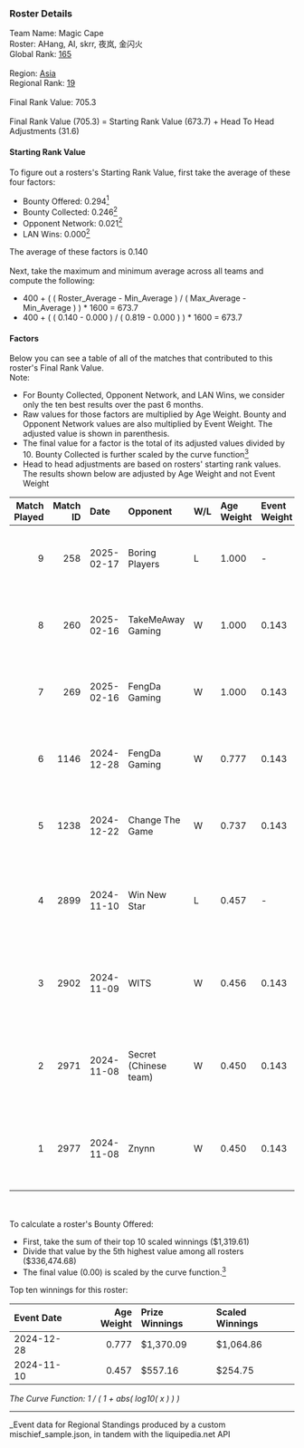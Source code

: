 ### Roster Details<br />
Team Name: Magic Cape<br />
Roster: AHang, AI, skrr, 夜岚, 金闪火<br />
Global Rank: [165](../../standings_global_2025_03_01.md)<br />
<br />
Region: [Asia]( ../../standings_asia_2025_03_01.md)<br />
Regional Rank: [19]( ../../standings_asia_2025_03_01.md)<br />
<br />
Final Rank Value:  705.3<br />
<br />
Final Rank Value (705.3) = Starting Rank Value (673.7) + Head To Head Adjustments (31.6)<br />

#### Starting Rank Value<br />
To figure out a rosters's Starting Rank Value, first take the average of these four factors:<br />
- Bounty Offered: 0.294[<sup>1</sup>](#table2)
- Bounty Collected: 0.246[<sup>2</sup>](#table1)
- Opponent Network: 0.021[<sup>2</sup>](#table1)
- LAN Wins: 0.000[<sup>2</sup>](#table1)

The average of these factors is 0.140<br />
<br />
Next, take the maximum and minimum average across all teams and compute the following:<br />
- 400 + ( ( Roster_Average - Min_Average ) / ( Max_Average - Min_Average ) ) * 1600 = 673.7
- 400 + ( ( 0.140 - 0.000 ) / ( 0.819 - 0.000 ) ) * 1600 = 673.7


#### Factors<br />
Below you can see a table of all of the matches that contributed to this roster's Final Rank Value.<br />
Note:<br />

- For Bounty Collected, Opponent Network, and LAN Wins, we consider only the ten best results over the past 6 months.
- Raw values for those factors are multiplied by Age Weight. Bounty and Opponent Network values are also multiplied by Event Weight. The adjusted value is shown in parenthesis.
- The final value for a factor is the total of its adjusted values divided by 10. Bounty Collected is further scaled by the curve function[<sup>3</sup>](#curveFunction)
- Head to head adjustments are based on rosters' starting rank values. The results shown below are adjusted by Age Weight and not Event Weight
<span id="table1"></span><br />


| Match Played | Match ID | Date       | Opponent              | W/L | Age Weight | Event Weight | Bounty Collected | Opponent Network | LAN Wins  | H2H Adj. | Roster                         |
| -: | -: | :- | :- | :- | :- | :- | :- | :- | :- | -: | :- |
|            9 |      258 | 2025-02-17 | Boring Players        | L   | 1.000      | -            | -                | -                | -         |   -22.36 | AHang, AI, skrr, 夜岚, 金闪火       |
|            8 |      260 | 2025-02-16 | TakeMeAway Gaming     | W   | 1.000      | 0.143        | 0.000 (0.000)    | 0.111 (0.016)    | 0 (0.000) |     4.89 | AHang, AI, skrr, 夜岚, 金闪火       |
|            7 |      269 | 2025-02-16 | FengDa Gaming         | W   | 1.000      | 0.143        | 0.008 (0.001)    | 0.636 (0.091)    | 0 (0.000) |    15.25 | AHang, AI, skrr, 夜岚, 金闪火       |
|            6 |     1146 | 2024-12-28 | FengDa Gaming         | W   | 0.777      | 0.143        | 0.008 (0.001)    | 0.636 (0.071)    | 0 (0.000) |    13.04 | AHang, AI, skrr, 夜岚, 金闪火       |
|            5 |     1238 | 2024-12-22 | Change The Game       | W   | 0.737      | 0.143        | 0.061 (0.006)    | 0.263 (0.028)    | 0 (0.000) |    14.69 | AHang, AI, skrr, 夜岚, 金闪火       |
|            4 |     2899 | 2024-11-10 | Win New Star          | L   | 0.457      | -            | -                | -                | -         |    -8.22 | AHang, skrr, 深渊之王, 野玫瑰の幻想, 金闪火 |
|            3 |     2902 | 2024-11-09 | WITS                  | W   | 0.456      | 0.143        | 0.000 (0.000)    | 0.050 (0.003)    | 0 (0.000) |     5.42 | AHang, skrr, 深渊之王, 野玫瑰の幻想, 金闪火 |
|            2 |     2971 | 2024-11-08 | Secret (Chinese team) | W   | 0.450      | 0.143        | 0.000 (0.000)    | 0.025 (0.002)    | 0 (0.000) |     5.10 | AHang, skrr, 深渊之王, 野玫瑰の幻想, 金闪火 |
|            1 |     2977 | 2024-11-08 | Znynn                 | W   | 0.450      | 0.143        | 0.000 (0.000)    | 0.000 (0.000)    | 0 (0.000) |     3.82 | AHang, skrr, 深渊之王, 野玫瑰の幻想, 金闪火 |

<br />
<span id="table2"></span><br />
To calculate a roster's Bounty Offered:<br />

- First, take the sum of their top 10 scaled winnings ($1,319.61)
- Divide that value by the 5th highest value among all rosters ($336,474.68)
- The final value (0.00) is scaled by the curve function.[<sup>3</sup>](#curveFunction)

Top ten winnings for this roster:<br />

| Event Date | Age Weight | Prize Winnings | Scaled Winnings |
| :- | -: | :- | :- |
| 2024-12-28 |      0.777 | $1,370.09      | $1,064.86       |
| 2024-11-10 |      0.457 | $557.16        | $254.75         |


<span id="curveFunction"></span>_The Curve Function: 1 / ( 1 + abs( log10( x ) ) )_<br />

---
_Event data for Regional Standings produced by a custom mischief_sample.json, in tandem with the liquipedia.net API<br />
